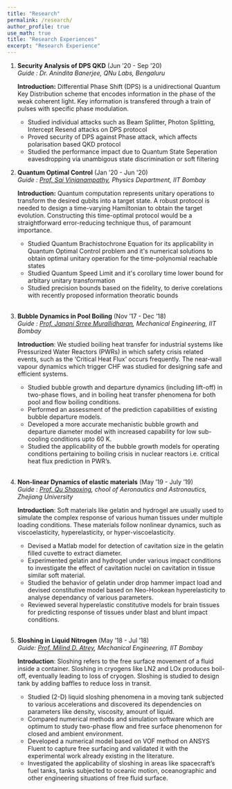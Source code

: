 ```yaml
---
title: "Research"
permalink: /research/
author_profile: true
use_math: true
title: "Research Experiences"
excerpt: "Research Experience"
---
```

1.  **Security Analysis of DPS QKD** (Jun ’20 - Sep '20) <br/>
    *Guide : Dr. Anindita Banerjee, QNu Labs, Bengaluru* <br/>

    **Introduction:** Differential Phase Shift (DPS) is a unidirectional Quantum Key Distribution scheme that encodes information in the phase of the weak coherent light. Key information is transfered through a train of pulses with specific phase modulation.

    * Studied individual attacks such as Beam Splitter, Photon Splitting, Intercept Resend attacks on DPS protocol
    * Proved security of DPS against Phase attack, which affects polarisation based QKD protocol
    * Studied the performance impact due to Quantum State Seperation eavesdropping via unambigous state discrimination or soft filtering


1.  **Quantum Optimal Control** (Jan ’20 - Jun '20) <br/>
    *Guide : [Prof. Sai Vinjanampathy](https://sites.google.com/view/qitiitb), Physics Department, IIT Bombay* <br/>
	
    **Introduction:** Quantum computation represents unitary operations to transform the desired qubits into a target state. A robust protocol is needed to design a time-varying Hamiltonian to obtain the target evolution. Constructing this time-optimal protocol would be a straightforward error-reducing technique thus, of paramount importance.<br/>

    * Studied Quantum Brachistochrone Equation for its applicability in Quantum Optimal Control problem and it's numerical solutions to obtain optimal unitary operation for the time-polynomial reachable states <br/>
    * Studied Quantum Speed Limit and it's corollary time lower bound for arbitary unitary transformation <br/>
    * Studied precision bounds based on the fidelity, to derive corelations with recently proposed information theoratic bounds <br/> <br/>


2. **Bubble Dynamics in Pool Boiling** (Nov ’17 - Dec ’18) <br/>
    *Guide : [Prof. Janani Srree Murallidharan](https://www.me.iitb.ac.in/?q=faculty/Prof.%20Janani%20Srree%20Murallidharan), Mechanical Engineering, IIT Bombay* <br/>

    **Introduction**: We studied boiling heat transfer for industrial systems like Pressurized Water Reactors (PWRs) in which safety crisis related events, such as the ‘Critical Heat Flux’ occurs frequently. The near-wall vapour dynamics which trigger CHF was studied for designing safe and efficient systems.<br/>

    * Studied bubble growth and departure dynamics (including lift-off) in two-phase flows, and in boiling heat transfer phenomena for both pool and flow boiling conditions. <br/>
    * Performed an assessment of the prediction capabilities of existing bubble departure models. <br/>
    * Developed a more accurate mechanistic bubble growth and departure diameter model with increased capability for low sub-cooling conditions upto 60 K. <br/>
    * Studied the applicability of the bubble growth models for operating conditions pertaining to boiling crisis in nuclear reactors i.e. critical heat flux prediction in PWR’s. <br/> <br/>


3.  **Non-linear Dynamics of elastic materials** (May ’19 - July ’19) <br/>
    *Guide : [Prof. Qu Shaoxing](https://person.zju.edu.cn/en/qu), chool of Aeronautics and Astronautics, Zhejiang University* <br/>

    **Introduction**: Soft materials like gelatin and hydrogel are usually used to simulate the complex response of various human tissues under multiple loading conditions. These materials follow nonlinear dynamics, such as viscoelasticity, hyperelasticity, or hyper-viscoelasticity.<br/>

    * Devised a Matlab model for detection of cavitation size in the gelatin filled cuvette to extract diameter. <br/>
    * Experimented gelatin and hydrogel under various impact conditions to investigate the effect of cavitation nuclei on cavitation in tissue similar soft material. <br/>
    * Studied the behavior of gelatin under drop hammer impact load and devised constitutive model based on Neo-Hookean hyperelasticity to analyse dependancy of various parameters. <br/>
    * Reviewed several hyperelastic constitutive models for brain tissues for predicting response of tissues under blast and blunt impact conditions. <br/> <br/>


4.	**Sloshing in Liquid Nitrogen** (May ’18 - Jul ’18) <br/>
	*Guide: [Prof. Milind D. Atrey](https://www.me.iitb.ac.in/~matrey/), Mechanical Engineering, IIT Bombay* <br/>

	**Introduction**: Sloshing refers to the free surface movement of a fluid inside a container. Sloshing in cryogens like LN2 and LOx produces boil-off, eventually leading to loss of cryogen. Sloshing is studied to design tank by adding baffles to reduce loss in transit.

	* Studied (2-D) liquid sloshing phenomena in a moving tank subjected to various accelerations and discovered its dependencies on parameters like density, viscosity, amount of liquid. <br/>
	* Compared numerical methods and simulation software which are optimum to study two-phase flow and free surface phenomenon for closed and ambient environment. <br/>
	* Developed a numerical model based on VOF method on ANSYS Fluent to capture free surfacing and validated it with the experimental work already existing in the literature. <br/>
	* Investigated the applicability of sloshing in areas like spacecraft’s fuel tanks, tanks subjected to oceanic motion, oceanographic and other engineering situations of free fluid surface. <br/>


	